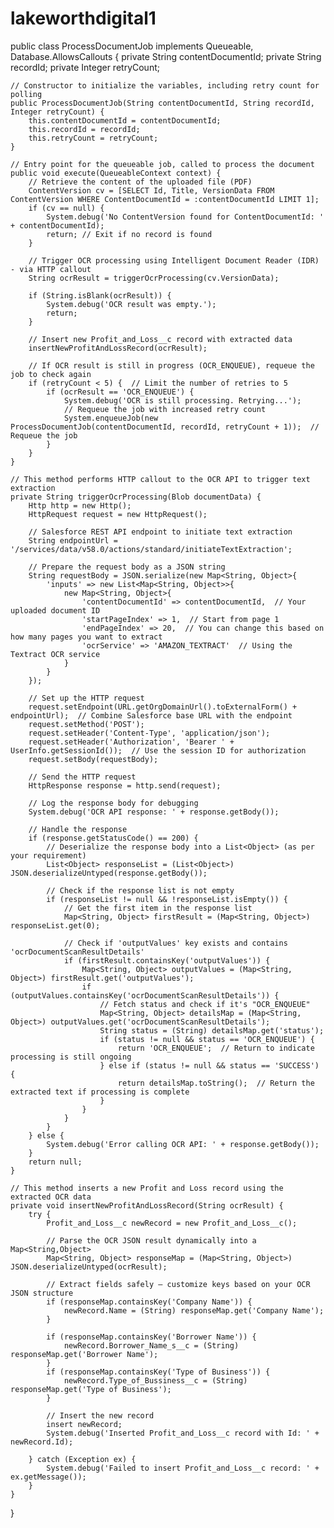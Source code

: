 # lakeworthdigital1


public class ProcessDocumentJob implements Queueable, Database.AllowsCallouts {
    private String contentDocumentId;
    private String recordId;
    private Integer retryCount;

    // Constructor to initialize the variables, including retry count for polling
    public ProcessDocumentJob(String contentDocumentId, String recordId, Integer retryCount) {
        this.contentDocumentId = contentDocumentId;
        this.recordId = recordId;
        this.retryCount = retryCount;
    }

    // Entry point for the queueable job, called to process the document
    public void execute(QueueableContext context) {
        // Retrieve the content of the uploaded file (PDF)
        ContentVersion cv = [SELECT Id, Title, VersionData FROM ContentVersion WHERE ContentDocumentId = :contentDocumentId LIMIT 1];
        if (cv == null) {
            System.debug('No ContentVersion found for ContentDocumentId: ' + contentDocumentId);
            return; // Exit if no record is found
        }

        // Trigger OCR processing using Intelligent Document Reader (IDR) - via HTTP callout
        String ocrResult = triggerOcrProcessing(cv.VersionData);

        if (String.isBlank(ocrResult)) {
            System.debug('OCR result was empty.');
            return;
        }

        // Insert new Profit_and_Loss__c record with extracted data
        insertNewProfitAndLossRecord(ocrResult);

        // If OCR result is still in progress (OCR_ENQUEUE), requeue the job to check again
        if (retryCount < 5) {  // Limit the number of retries to 5
            if (ocrResult == 'OCR_ENQUEUE') {
                System.debug('OCR is still processing. Retrying...');
                // Requeue the job with increased retry count
                System.enqueueJob(new ProcessDocumentJob(contentDocumentId, recordId, retryCount + 1));  // Requeue the job
            }
        }
    }

    // This method performs HTTP callout to the OCR API to trigger text extraction
    private String triggerOcrProcessing(Blob documentData) {
        Http http = new Http();
        HttpRequest request = new HttpRequest();

        // Salesforce REST API endpoint to initiate text extraction
        String endpointUrl = '/services/data/v58.0/actions/standard/initiateTextExtraction';

        // Prepare the request body as a JSON string
        String requestBody = JSON.serialize(new Map<String, Object>{
            'inputs' => new List<Map<String, Object>>{
                new Map<String, Object>{
                    'contentDocumentId' => contentDocumentId,  // Your uploaded document ID
                    'startPageIndex' => 1,  // Start from page 1
                    'endPageIndex' => 20,  // You can change this based on how many pages you want to extract
                    'ocrService' => 'AMAZON_TEXTRACT'  // Using the Textract OCR service
                }
            }
        });

        // Set up the HTTP request
        request.setEndpoint(URL.getOrgDomainUrl().toExternalForm() + endpointUrl);  // Combine Salesforce base URL with the endpoint
        request.setMethod('POST');
        request.setHeader('Content-Type', 'application/json');
        request.setHeader('Authorization', 'Bearer ' + UserInfo.getSessionId());  // Use the session ID for authorization
        request.setBody(requestBody);

        // Send the HTTP request
        HttpResponse response = http.send(request);

        // Log the response body for debugging
        System.debug('OCR API response: ' + response.getBody());

        // Handle the response
        if (response.getStatusCode() == 200) {
            // Deserialize the response body into a List<Object> (as per your requirement)
            List<Object> responseList = (List<Object>) JSON.deserializeUntyped(response.getBody());

            // Check if the response list is not empty
            if (responseList != null && !responseList.isEmpty()) {
                // Get the first item in the response list
                Map<String, Object> firstResult = (Map<String, Object>) responseList.get(0);

                // Check if 'outputValues' key exists and contains 'ocrDocumentScanResultDetails'
                if (firstResult.containsKey('outputValues')) {
                    Map<String, Object> outputValues = (Map<String, Object>) firstResult.get('outputValues');
                    if (outputValues.containsKey('ocrDocumentScanResultDetails')) {
                        // Fetch status and check if it's "OCR_ENQUEUE"
                        Map<String, Object> detailsMap = (Map<String, Object>) outputValues.get('ocrDocumentScanResultDetails');
                        String status = (String) detailsMap.get('status');
                        if (status != null && status == 'OCR_ENQUEUE') {
                            return 'OCR_ENQUEUE';  // Return to indicate processing is still ongoing
                        } else if (status != null && status == 'SUCCESS') {
                            return detailsMap.toString();  // Return the extracted text if processing is complete
                        }
                    }
                }
            }
        } else {
            System.debug('Error calling OCR API: ' + response.getBody());
        }
        return null;
    }

    // This method inserts a new Profit and Loss record using the extracted OCR data
    private void insertNewProfitAndLossRecord(String ocrResult) {
        try {
            Profit_and_Loss__c newRecord = new Profit_and_Loss__c();

            // Parse the OCR JSON result dynamically into a Map<String,Object>
            Map<String, Object> responseMap = (Map<String, Object>) JSON.deserializeUntyped(ocrResult);

            // Extract fields safely – customize keys based on your OCR JSON structure
            if (responseMap.containsKey('Company Name')) {
                newRecord.Name = (String) responseMap.get('Company Name');
            }

            if (responseMap.containsKey('Borrower Name')) {
                newRecord.Borrower_Name_s__c = (String) responseMap.get('Borrower Name');
            }
            if (responseMap.containsKey('Type of Business')) {
                newRecord.Type_of_Bussiness__c = (String) responseMap.get('Type of Business');
            }

            // Insert the new record
            insert newRecord;
            System.debug('Inserted Profit_and_Loss__c record with Id: ' + newRecord.Id);

        } catch (Exception ex) {
            System.debug('Failed to insert Profit_and_Loss__c record: ' + ex.getMessage());
        }
    }
}

